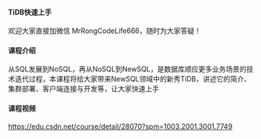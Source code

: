 #### TiDB快速上手
欢迎大家直接加微信 MrRongCodeLife666，随时为大家答疑！


#### 课程介绍
从SQL发展到NoSQL，再从NoSQL到NewSQL，是数据库顺应更多业务场景的技术迭代过程，本课程将给大家带来NewSQL领域中的新秀TiDB，讲述它的简介、集群部署、客户端连接与开发等，让大家快速上手


#### 课程视频
https://edu.csdn.net/course/detail/28070?spm=1003.2001.3001.7749